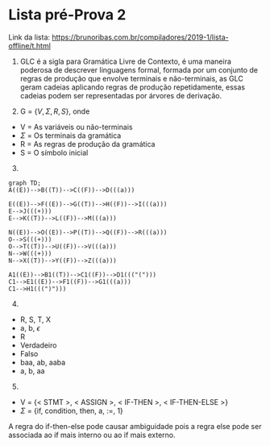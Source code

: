 # Lista pré-Prova 2

Link da lista: 
https://brunoribas.com.br/compiladores/2019-1/lista-offline/t.html

1. GLC é a sigla para Gramática Livre de Contexto, é uma maneira poderosa de descrever linguagens formal, formada por um conjunto de regras de produção que envolve terminais e não-terminais, as GLC geram cadeias aplicando regras de produção repetidamente, essas cadeias podem ser representadas por árvores de derivação.

2. G = $\{V, \Sigma, R, S\}$, onde
- V = As variáveis ou não-terminais
- $\Sigma$ = Os terminais da gramática
- R = As regras de produção da gramática
- S = O símbolo inicial

3. 
```mermaid
graph TD;
A((E))-->B((T))-->C((F))-->D(((a)))

E((E))-->F((E))-->G((T))-->H((F))-->I(((a)))
E-->J(((+)))
E-->K((T))-->L((F))-->M(((a)))

N((E))-->O((E))-->P((T))-->Q((F))-->R(((a)))
O-->S(((+)))
O-->T((T))-->U((F))-->V(((a)))
N-->W(((+)))
N-->X((T))-->Y((F))-->Z(((a)))

A1((E))-->B1((T))-->C1((F))-->D1((("(")))
C1-->E1((E))-->F1((F))-->G1(((a)))
C1-->H1(((")")))
```

4. 
- R, S, T, X
- a, b, $\epsilon$
- R
- Verdadeiro
- Falso
- baa, ab, aaba
- a, b, aa

5. 
- V = {< STMT >, < ASSIGN >, < IF-THEN >, < IF-THEN-ELSE >}
- $\Sigma$ = {if, condition, then, a, :=, 1}

A regra do if-then-else pode causar ambiguidade pois a regra else pode ser associada ao if mais interno ou ao if mais externo.